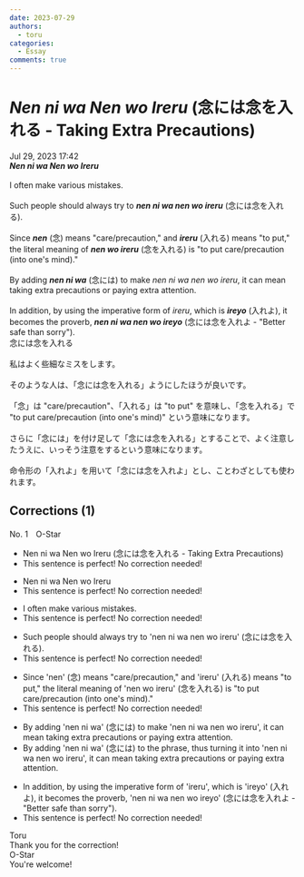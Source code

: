 ```yaml
---
date: 2023-07-29
authors:
  - toru
categories:
  - Essay
comments: true
---
```


# <strong><em>Nen ni wa Nen wo Ireru</strong></em> (念には念を入れる - Taking Extra Precautions)
<div class="date">Jul 29, 2023 17:42</div>
<div id="post"><div id="body_show_ori">
<strong><em>Nen ni wa Nen wo Ireru</strong></em><br/><br/>I often make various mistakes.<br/><br/>Such people should always try to <strong><em>nen ni wa nen wo ireru</em></strong> (念には念を入れる).<br/><br/>Since <strong><em>nen</em></strong> (念) means "care/precaution," and <strong><em>ireru</em></strong> (入れる) means "to put," the literal meaning of <strong><em>nen wo ireru</em></strong> (念を入れる) is "to put care/precaution (into one's mind)."<br/><br/>By adding <strong><em>nen ni wa</em></strong> (念には) to make <em>nen ni wa nen wo ireru</em>, it can mean taking extra precautions or paying extra attention.<br/><br/>In addition, by using the imperative form of <em>ireru</em>, which is <strong><em>ireyo</em></strong> (入れよ), it becomes the proverb, <strong><em>nen ni wa nen wo ireyo</em></strong> (念には念を入れよ - "Better safe than sorry").
</div></div>

<!-- more -->

<div id="post_ja"><div id="body_show_mo">
念には念を入れる<br/><br/>私はよく些細なミスをします。<br/><br/>そのような人は、「念には念を入れる」ようにしたほうが良いです。<br/><br/>「念」は "care/precaution"、「入れる」は "to put" を意味し、「念を入れる」で "to put care/precaution (into one's mind)" という意味になります。<br/><br/>さらに「念には」を付け足して「念には念を入れる」とすることで、よく注意したうえに、いっそう注意をするという意味になります。<br/><br/>命令形の「入れよ」を用いて「念には念を入れよ」とし、ことわざとしても使われます。
</div></div>

## Corrections (1)
<div id="block"><div class="first_name"> No. 1　<span class="just_name">O-Star</span></div><div id="block2">
<ul class="correction_field">
<li class="incorrect">Nen ni wa Nen wo Ireru (念には念を入れる - Taking Extra Precautions)</li>
<li class="corrected perfect">This sentence is perfect! No correction needed!</li>
</ul>
<ul class="correction_field">
<li class="incorrect">Nen ni wa Nen wo Ireru</li>
<li class="corrected perfect">This sentence is perfect! No correction needed!</li>
</ul>
<ul class="correction_field">
<li class="incorrect">I often make various mistakes.</li>
<li class="corrected perfect">This sentence is perfect! No correction needed!</li>
</ul>
<ul class="correction_field">
<li class="incorrect">Such people should always try to 'nen ni wa nen wo ireru' (念には念を入れる).</li>
<li class="corrected perfect">This sentence is perfect! No correction needed!</li>
</ul>
<ul class="correction_field">
<li class="incorrect">Since 'nen' (念) means "care/precaution," and 'ireru' (入れる) means "to put," the literal meaning of 'nen wo ireru' (念を入れる) is "to put care/precaution (into one's mind)."</li>
<li class="corrected perfect">This sentence is perfect! No correction needed!</li>
</ul>
<ul class="correction_field">
<li class="incorrect">By adding 'nen ni wa' (念には) to make 'nen ni wa nen wo ireru', it can mean taking extra precautions or paying extra attention.</li>
<li class="corrected correct">
By adding 'nen ni wa' (念には) <span class="f_bold">to the phrase, thus turning it into </span>'nen ni wa nen wo ireru', it can mean taking extra precautions or paying extra attention.
</li>
</ul>
<ul class="correction_field">
<li class="incorrect">In addition, by using the imperative form of 'ireru', which is 'ireyo' (入れよ), it becomes the proverb, 'nen ni wa nen wo ireyo' (念には念を入れよ - "Better safe than sorry").</li>
<li class="corrected perfect">This sentence is perfect! No correction needed!</li>
</ul>
</div><div class="name"><span class="just_name">Toru</span><br>
Thank you for the correction!
</div>
<div class="name"><span class="just_name">O-Star</span><br>
You're welcome!
</div>
</div>
